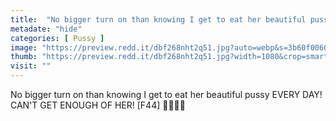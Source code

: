 ```yaml
---
title:  "No bigger turn on than knowing I get to eat her beautiful pussy EVERY DAY! CAN'T GET ENOUGH OF HER! [F44] 🤤🤤😈😈"
metadate: "hide"
categories: [ Pussy ]
image: "https://preview.redd.it/dbf268nht2q51.jpg?auto=webp&s=3b60f0060c5b84af43d97dc02a8ddf1175a66ba7"
thumb: "https://preview.redd.it/dbf268nht2q51.jpg?width=1080&crop=smart&auto=webp&s=3d68674d3761e3bfe9ba2af5e6daec14316fece3"
visit: ""
---
```

No bigger turn on than knowing I get to eat her beautiful pussy EVERY DAY! CAN'T GET ENOUGH OF HER! [F44] 🤤🤤😈😈
